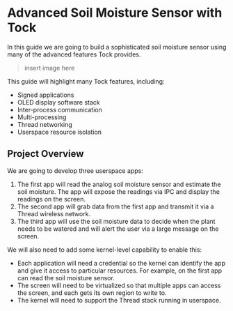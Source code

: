 Advanced Soil Moisture Sensor with Tock
===========

In this guide we are going to build a sophisticated soil moisture sensor using
many of the advanced features Tock provides.

> insert image here

This guide will highlight many Tock features, including:

- Signed applications
- OLED display software stack
- Inter-process communication
- Multi-processing
- Thread networking
- Userspace resource isolation

## Project Overview

We are going to develop three userspace apps:

1. The first app will read the analog soil moisture sensor and estimate the soil
   moisture. The app will expose the readings via IPC and display the readings
   on the screen.
2. The second app will grab data from the first app and transmit it via a Thread
   wireless network.
3. The third app will use the soil moisture data to decide when the plant needs
   to be watered and will alert the user via a large message on the screen.

We will also need to add some kernel-level capability to enable this:

- Each application will need a credential so the kernel can identify the app and
  give it access to particular resources. For example, on the first app can read
  the soil moisture sensor.
- The screen will need to be virtualized so that multiple apps can access the
  screen, and each gets its own region to write to.
- The kernel will need to support the Thread stack running in userspace.
